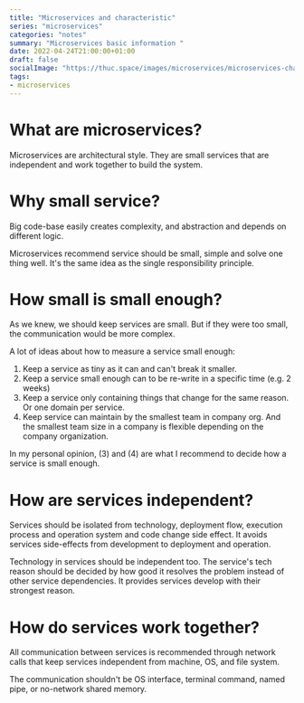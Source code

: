 ```yaml
---
title: "Microservices and characteristic"
series: "microservices"
categories: "notes"
summary: "Microservices basic information "
date: 2022-04-24T21:00:00+01:00
draft: false
socialImage: "https://thuc.space/images/microservices/microservices-characteristic.png"
tags:
- microservices
---
```


# What are microservices?

Microservices are architectural style. They are small services that are independent and work together to build the system.

# Why small service?

Big code-base easily creates complexity, and abstraction and depends on  different logic.

Microservices recommend service should be small, simple and solve one thing well. It's the same idea as the single responsibility principle.

# How small is small enough?

As we knew, we should keep services are small. But if they were too small, the communication would be more complex.

A lot of ideas about how to measure a service small enough:
 1. Keep a service as tiny as it can and can't break it smaller.
 2. Keep a service small enough can to be re-write in a specific time (e.g. 2 weeks)
 3. Keep a service only containing things that change for the same reason. Or one domain per service.
 4. Keep service can maintain by the smallest team in company org. And the smallest team size in a company is flexible depending on the company organization.

In my personal opinion, (3) and (4) are what I recommend to decide how a service is small enough.

# How are services independent?

Services should be isolated from technology, deployment flow, execution process and operation system and code change side effect. It avoids services side-effects from development to deployment and operation.

Technology in services should be independent too. The service's tech reason should be decided by how good it resolves the problem instead of other service dependencies. It provides services develop with their strongest reason.

# How do services work together?

All communication between services is recommended through network calls that keep services independent from machine, OS, and file system.

The communication shouldn't be OS interface, terminal command, named pipe, or no-network shared memory.
